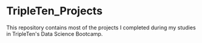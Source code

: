 # TripleTen_Projects
This repository contains most of the projects I completed during my studies in TripleTen's Data Science Bootcamp.
